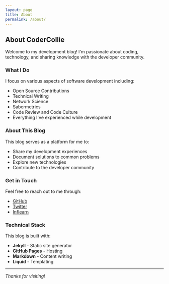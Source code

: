 ```yaml
---
layout: page
title: About
permalink: /about/
---
```


## About CoderCollie

Welcome to my development blog! I'm passionate about coding, technology, and sharing knowledge with the developer community.

### What I Do

I focus on various aspects of software development including:

- Open Source Contributions
- Technical Writing
- Network Science
- Sabermetrics
- Code Review and Code Culture
- Everything I've experienced while development

### About This Blog

This blog serves as a platform for me to:

- Share my development experiences
- Document solutions to common problems
- Explore new technologies
- Contribute to the developer community

### Get in Touch

Feel free to reach out to me through:

- [GitHub](https://github.com/codercollie)
- [Twitter](https://twitter.com/coder_collie)
- [Inflearn](https://www.inflearn.com/users/1585120/@codercollie)

### Technical Stack

This blog is built with:

- **Jekyll** - Static site generator
- **GitHub Pages** - Hosting
- **Markdown** - Content writing
- **Liquid** - Templating

---

*Thanks for visiting!*
